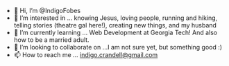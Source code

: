 - 👋 Hi, I’m @IndigoFobes
- 👀 I’m interested in ... knowing Jesus, loving people, running and hiking, telling stories (theatre gal here!), creating new things, and my husband 
- 🌱 I’m currently learning ... Web Development at Georgia Tech! And also how to be a married adult.
- 💞️ I’m looking to collaborate on ...I am not sure yet, but something good :)
- 📫 How to reach me ... indigo.crandell@gmail.com

<!---
IndigoFobes/IndigoFobes is a ✨ special ✨ repository because its `README.md` (this file) appears on your GitHub profile.
You can click the Preview link to take a look at your changes.
--->
